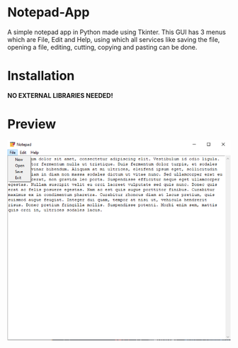 # Notepad-App
A simple notepad app in Python made using Tkinter. This GUI has 3 menus which are File, Edit and Help, using which all services like saving the file, opening a file, editing, cutting, copying and pasting can be done.
# Installation
<b>NO EXTERNAL LIBRARIES NEEDED!</b>
# Preview
<img src="preview.png">
